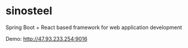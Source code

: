 # sinosteel
Spring Boot + React based framework for web application development

Demo: http://47.93.233.254:9016
